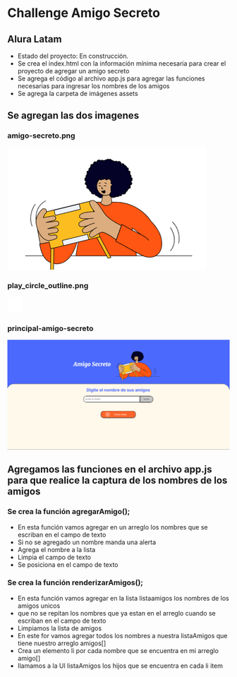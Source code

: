 <h1>Challenge Amigo Secreto</h1>
<h2>Alura Latam</h2>

- Estado del proyecto: En construcción.
- Se crea el index.html con la información mínima necesaria para crear el proyecto de agregar un amigo secreto
- Se agrega el código al archivo app.js para agregar las funciones necesarias para ingresar los nombres de los amigos
- Se agrega la carpeta de imágenes assets

## Se agregan las dos imagenes
### amigo-secreto.png
![](https://github.com/maricelaramirez2104/challenge-amigo-secreto/blob/main/assets/amigo-secreto.png)
### play_circle_outline.png
![](https://github.com/maricelaramirez2104/challenge-amigo-secreto/blob/main/assets/play_circle_outline.png)
### principal-amigo-secreto
![](https://github.com/maricelaramirez2104/challenge-amigo-secreto/blob/main/assets/principal-amigo-secreto.png)

## Agregamos las funciones en el archivo app.js para que realice la captura de los nombres de los amigos

### Se crea la función agregarAmigo();
- En esta función vamos agregar en un arreglo los nombres que se escriban en el campo de texto
- Si no se agregado un nombre manda una alerta
- Agrega el nombre a la lista
- Limpia el campo de texto
- Se posiciona en el campo de texto

### Se crea la función renderizarAmigos();
- En esta función vamos agregar en la lista listaamigos los nombres de los amigos unicos
- que no se repitan los nombres que ya estan en el arreglo cuando se escriban en el campo de texto
- Limpiamos la lista de amigos
- En este for vamos agregar todos los nombres a nuestra listaAmigos que tiene nuestro arreglo amigos[]
- Crea un elemento li por cada nombre que se encuentra en mi arreglo amigo[]
- llamamos a la Ul listaAmigos los hijos que se encuentra en cada li item


